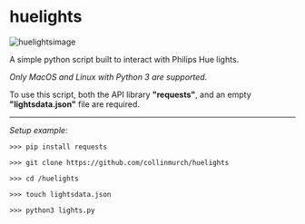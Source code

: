 # huelights

![huelightsimage](https://i.imgur.com/8srTx4x.png)

A simple python script built to interact with Philips Hue lights.


*Only MacOS and Linux with Python 3 are supported.*


To use this script, both the API library **"requests"**, and an empty **"lightsdata.json"** file are required.


---
*Setup example:*

```
>>> pip install requests

>>> git clone https://github.com/collinmurch/huelights

>>> cd /huelights

>>> touch lightsdata.json

>>> python3 lights.py
```
